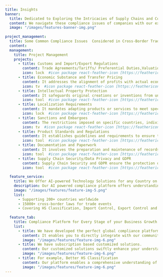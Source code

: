 ```yaml
---
title: Insights
banner:
  title: Dedicated to Exploring the Intricacies of Supply Chains and Compliance Management.
  content: We navigate these compliance issues of companies with our experts and stay updated on relevant changes in regulations. Customizing supply chain compliances strategies to address these considerations is crucial for successful cross-border trade. we Keep in mind that these considerations can be varied by country to country and industry to industry, with thorough research with professional advice. 
  image: "/images/features-banner-img.png"
 
project_management:
  title: Some Common Compliance Issues  Considered in Cross-Border Trades
  content: 
  management:
    title: Project Management
    projects:
      - title: Customs and Import/Export Regulations 
        content: Trade Agreements/Tariffs/ Preferential Duties,Valuation of Goods, Origin of Goods, HS Classification, Restricted Parties, Import Control, Export Control 
        icon: lock  #icon package react-feather-icon [https://feathericons.com/]
      - title: Economic Substance and Transfer Pricing  
        content: It addresses the alignment of profits with actual economic activities in multinational operations. 
        icon: tv  #icon package react-feather-icon [https://feathericons.com/]
      - title: Intellectual Property Protection 
        content: It safeguards original creations or inventions from unauthorized use or duplication. 
        icon: tool  #icon package react-feather-icon [https://feathericons.com/]
      - title: Localization Requirements 
        content: It mandates adapting products or services to meet specific cultural, linguistic, or regulatory criteria in a target market. 
        icon: lock  #icon package react-feather-icon [https://feathericons.com/]
      - title: Sanctions and Embargoes 
        content: The restrictions imposed on specific countries, individuals, or entities for political, economic, or security reasons. 
        icon: tv  #icon package react-feather-icon [https://feathericons.com/]
      - title: Product Standards and Regulations 
        content: It establishes guidelines and requirements to ensure the safety, quality, and compliance of products in the market. 
        icon: tool  #icon package react-feather-icon [https://feathericons.com/]
      - title: Documentation and Paperwork 
        content: It involves the preparation and maintenance of records for legal, operational, or informational purposes. 
        icon: tool  #icon package react-feather-icon [https://feathericons.com/]
      - title: Supply Chain Security/Data Privacy and GDPR 
        content: Supply Chain Security and GDPR ensure the protection of data and privacy across the supply chain, aligning with the General Data Protection Regulation. 
        icon: tool  #icon package react-feather-icon [https://feathericons.com/]
      
  feature_service:
    title: We Offer AI-powered Technology Solutions for any Country on the Globe.
    description: Our AI powered compliance platform offers understanding of 15000+ global laws and simplifying cross-border trade. For instance, when exporting sugar from India, it's crucial to follow the detailed requirements shown in the image.
    image: "/images/features/feature-img-5.png"
    list:
      - Supporting 200+ countries worldwide
      - 15000+ cross-border laws for trade events
      - Covering HS Classification, Import Control, Export Control and Rules of Origin
    
  feature_tab:
    title: Compliance Platform for Every Stage of your Business Growth
    list:
      - title: We have developed the perfect global compliance platform for your business needs for any product
        content: It enables you to directly integrate with our community's ecosystem partners to handle cross border trade seamlessly.
        image: "/images/features/feature-img-6.png"
      - title: We have subscription based customized solutions.
        content: Our customized solutions swiftly enhance your understanding of product-related compliances
        image: "/images/features/feature-img-6.png"
      - title: For example, Better HS Classification 
        content: Our platform enables a comprehensive understanding of global compliance requirements, encompassing products like perfumed gifts, and specifically addressing HS Classification '481910' applicable to the UAE.
        image: "/images/features/feature-img-6.png"
---
```

